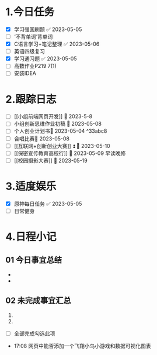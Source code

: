# 1.今日任务

- [x] 学习强国刷题 ✅ 2023-05-05
- [ ] ‘不背单词’背单词
- [x] C语言学习+笔记整理 ✅ 2023-05-06
- [ ] 英语四级复习
- [x] 学习通习题 ✅ 2023-05-05
- [ ] 高数作业P219 7(1)
- [ ] 安装IDEA  

# 2.跟踪日志

- [ ] [[小组前端网页开发]] 📅 2023-5-8 
- [ ] 小组创新思维作业初稿 📅 2023-05-08
- [ ] 个人创业计划书📅 2023-05-04 ^33abc8
- [ ] 合唱比赛📅 2023-05-08
- [ ] [[互联网+创新创业大赛]] ⏫ 📅 2023-05-10
- [ ] [[保密宣传教育高校行]] 📅 2023-05-09 早读晚修
- [ ] [[校园摄影大赛]] 📅 2023-05-19 

# 3.适度娱乐

- [x] 原神每日任务 ✅ 2023-05-05
- [ ] 日常健身

# 4.日程小记

## 01 今日事宜总结

- 
- 

## 02 未完成事宜汇总

1. 
2. 

- [ ] 全部完成勾选此项




- 17:08 网页中能否添加一个飞翔小鸟小游戏和数据可视化图表
